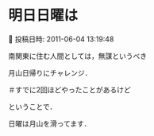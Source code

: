 # 明日日曜は

📅 投稿日時: 2011-06-04 13:19:48

南関東に住む人間としては，無謀というべき


月山日帰りにチャレンジ．


＃すでに2回ほどやったことがあるけど





ということで．


日曜は月山を滑ってます．
